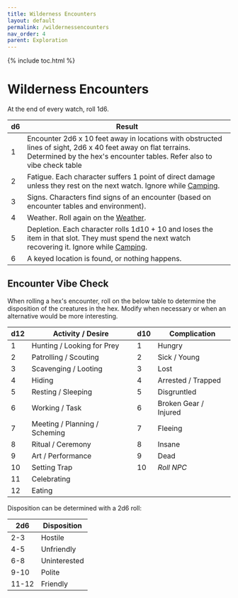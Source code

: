 ```yaml
---
title: Wilderness Encounters
layout: default
permalink: /wildernessencounters
nav_order: 4
parent: Exploration
---
```

{% include toc.html %}

# Wilderness Encounters
At the end of every watch, roll 1d6. 

| d6  | Result                                                                                                                                                                                  |
| --- | --------------------------------------------------------------------------------------------------------------------------------------------------------------------------------------- |
| 1   | Encounter 2d6 x 10 feet away in locations with obstructed lines of sight, 2d6 x 40 feet away on flat terrains. Determined by the hex's encounter tables. Refer also to vibe check table |
| 2   | Fatigue. Each character suffers 1 point of direct damage unless they rest on the next watch. Ignore while [Camping](wildernessexploration#Camping).                               |
| 3   | Signs. Characters find signs of an encounter (based on encounter tables and environment).                                                                                               |
| 4   | Weather. Roll again on the [Weather](wildernessexploration#Weather).                                                                                                                                               |
| 5   | Depletion. Each character rolls 1d10 + 10 and loses the item in that slot. They must spend the next watch recovering it. Ignore while [Camping](wildernessexploration#Camping).                                           |
| 6   | A keyed location is found, or nothing happens.                                                                                                                                          |

## Encounter Vibe Check
When rolling a hex's encounter, roll on the below table to determine the disposition of the creatures in the hex. Modify when necessary or when an alternative would be more interesting. 


| d12 | Activity / Desire             | d10 | Complication          |
| --- | ----------------------------- | --- | --------------------- |
| 1   | Hunting / Looking for Prey    | 1   | Hungry                |
| 2   | Patrolling / Scouting         | 2   | Sick / Young          |
| 3   | Scavenging / Looting          | 3   | Lost                  |
| 4   | Hiding                        | 4   | Arrested / Trapped    |
| 5   | Resting / Sleeping            | 5   | Disgruntled           |
| 6   | Working / Task                | 6   | Broken Gear / Injured |
| 7   | Meeting / Planning / Scheming | 7   | Fleeing               |
| 8   | Ritual / Ceremony             | 8   | Insane                |
| 9   | Art / Performance             | 9   | Dead                  |
| 10  | Setting Trap                  | 10  | *Roll NPC*            |
| 11  | Celebrating                   |     |                       |
| 12  | Eating                        |     |                       |

Disposition can be determined with a 2d6 roll: 

| 2d6   | Disposition  |
| ----- | ------------ |
| 2-3   | Hostile      |
| 4-5   | Unfriendly   |
| 6-8   | Uninterested |
| 9-10  | Polite       |
| 11-12 | Friendly     |


